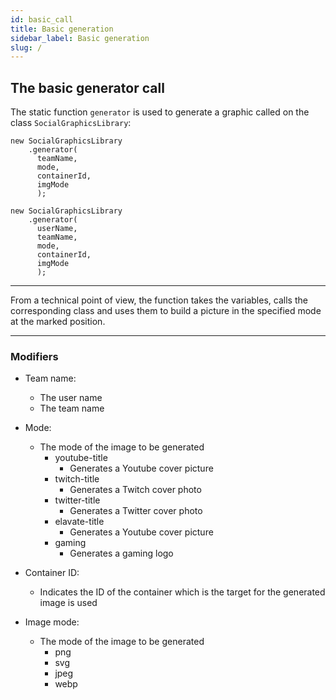 ```yaml
---
id: basic_call
title: Basic generation
sidebar_label: Basic generation
slug: /
---
```


## The basic generator call

The static function `generator` is used to generate a graphic
called on the class `SocialGraphicsLibrary`:

```
new SocialGraphicsLibrary
    .generator(
      teamName,
      mode,
      containerId,
      imgMode
      );

new SocialGraphicsLibrary
    .generator(
      userName,
      teamName,
      mode,
      containerId,
      imgMode
      );
```
___

From a technical point of view, the function takes the variables, calls the corresponding class and uses them to build a picture in the specified mode at the marked position.

___

### Modifiers

* Team name:
  * The user name
  * The team name
* Mode:
  * The mode of the image to be generated
    * youtube-title
      * Generates a Youtube cover picture
    * twitch-title
      * Generates a Twitch cover photo
    * twitter-title
      * Generates a Twitter cover photo
    * elavate-title
      * Generates a Youtube cover picture
    * gaming
      * Generates a gaming logo

* Container ID:
  * Indicates the ID of the container which is the target for
       the generated image is used

* Image mode:
  * The mode of the image to be generated
    * png
    * svg
    * jpeg
    * webp
